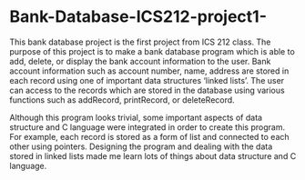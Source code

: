 # Bank-Database-ICS212-project1-

This bank database project is the first project from ICS 212 class. The purpose of this project is to make a bank database program which is able to add, delete, or display the bank account information to the user. Bank account information such as account number, name, address are stored in each record using one of important data structures ‘linked lists’. The user can access to the records which are stored in the database using various functions such as addRecord, printRecord, or deleteRecord.

Although this program looks trivial, some important aspects of data structure and C language were integrated in order to create this program. For example, each record is stored as a form of list and connected to each other using pointers. Designing the program and dealing with the data stored in linked lists made me learn lots of things about data structure and C language.
